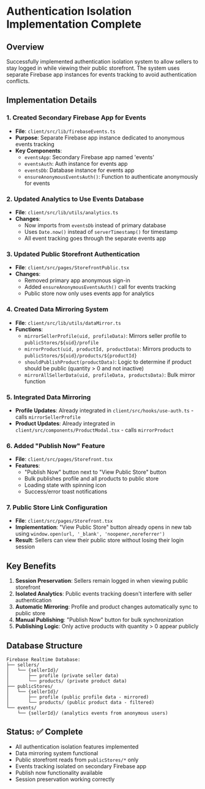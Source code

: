 # Authentication Isolation Implementation Complete

## Overview
Successfully implemented authentication isolation system to allow sellers to stay logged in while viewing their public storefront. The system uses separate Firebase app instances for events tracking to avoid authentication conflicts.

## Implementation Details

### 1. Created Secondary Firebase App for Events
- **File**: `client/src/lib/firebaseEvents.ts`
- **Purpose**: Separate Firebase app instance dedicated to anonymous events tracking
- **Key Components**:
  - `eventsApp`: Secondary Firebase app named 'events'
  - `eventsAuth`: Auth instance for events app
  - `eventsDb`: Database instance for events app
  - `ensureAnonymousEventsAuth()`: Function to authenticate anonymously for events

### 2. Updated Analytics to Use Events Database
- **File**: `client/src/lib/utils/analytics.ts`
- **Changes**:
  - Now imports from `eventsDb` instead of primary database
  - Uses `Date.now()` instead of `serverTimestamp()` for timestamp
  - All event tracking goes through the separate events app

### 3. Updated Public Storefront Authentication
- **File**: `client/src/pages/StorefrontPublic.tsx`
- **Changes**:
  - Removed primary app anonymous sign-in
  - Added `ensureAnonymousEventsAuth()` call for events tracking
  - Public store now only uses events app for analytics

### 4. Created Data Mirroring System
- **File**: `client/src/lib/utils/dataMirror.ts`
- **Functions**:
  - `mirrorSellerProfile(uid, profileData)`: Mirrors seller profile to `publicStores/${uid}/profile`
  - `mirrorProduct(uid, productId, productData)`: Mirrors products to `publicStores/${uid}/products/${productId}`
  - `shouldPublishProduct(productData)`: Logic to determine if product should be public (quantity > 0 and not inactive)
  - `mirrorAllSellerData(uid, profileData, productsData)`: Bulk mirror function

### 5. Integrated Data Mirroring
- **Profile Updates**: Already integrated in `client/src/hooks/use-auth.ts` - calls `mirrorSellerProfile`
- **Product Updates**: Already integrated in `client/src/components/ProductModal.tsx` - calls `mirrorProduct`

### 6. Added "Publish Now" Feature
- **File**: `client/src/pages/Storefront.tsx`
- **Features**:
  - "Publish Now" button next to "View Public Store" button
  - Bulk publishes profile and all products to public store
  - Loading state with spinning icon
  - Success/error toast notifications

### 7. Public Store Link Configuration
- **File**: `client/src/pages/Storefront.tsx`
- **Implementation**: "View Public Store" button already opens in new tab using `window.open(url, '_blank', 'noopener,noreferrer')`
- **Result**: Sellers can view their public store without losing their login session

## Key Benefits

1. **Session Preservation**: Sellers remain logged in when viewing public storefront
2. **Isolated Analytics**: Public events tracking doesn't interfere with seller authentication
3. **Automatic Mirroring**: Profile and product changes automatically sync to public store
4. **Manual Publishing**: "Publish Now" button for bulk synchronization
5. **Publishing Logic**: Only active products with quantity > 0 appear publicly

## Database Structure

```
Firebase Realtime Database:
├── sellers/
│   └── {sellerId}/
│       ├── profile (private seller data)
│       └── products/ (private product data)
├── publicStores/
│   └── {sellerId}/
│       ├── profile (public profile data - mirrored)
│       └── products/ (public product data - filtered)
└── events/
    └── {sellerId}/ (analytics events from anonymous users)
```

## Status: ✅ Complete
- All authentication isolation features implemented
- Data mirroring system functional
- Public storefront reads from `publicStores/*` only
- Events tracking isolated on secondary Firebase app
- Publish now functionality available
- Session preservation working correctly